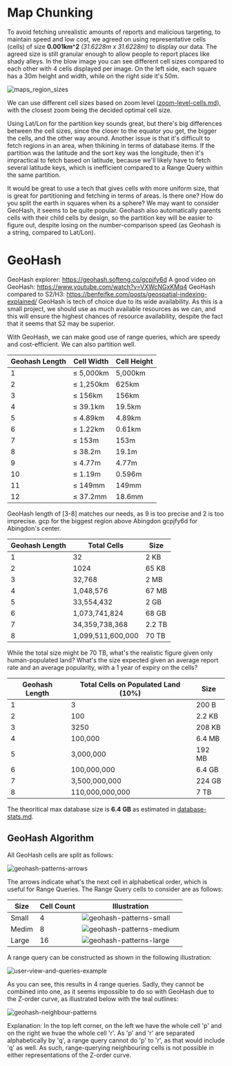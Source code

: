 # Map Chunking

To avoid fetching unrealistic amounts of reports and malicious targeting, to maintain speed and low cost, we agreed on using representative cells (cells) of size **0.001km^2** *(31.6228m x 31.6228m)* to display our data. The agreed size is still granular enough to allow people to report places like shady alleys. In the blow image you can see different cell sizes compared to each other with 4 cells displayed per image. On the left side, each square has a 30m height and width, while on the right side it's 50m.

![maps_region_sizes](./img/maps_region_sizes.png)

We can use different cell sizes based on zoom level ([zoom-level-cells.md](zoom-level-cells.md)), with the closest zoom being the decided optimal cell size.

Using Lat/Lon for the partition key sounds great, but there's big differences between the cell sizes, since the closer to the equator you get, the bigger the cells, and the other way around. Another issue is that it's difficult to fetch regions in an area, when thikining in terms of database items. If the partition was the latitude and the sort key was the longitude, then it's impractical to fetch based on latitude, because we'll likely have to fetch several latitude keys, which is inefficient compared to a Range Query within the same partition.

It would be great to use a tech that gives cells with more uniform size, that is great for partitioning and fetching in terms of areas. Is there one? How do you split the earth in squares when its a sphere? We may want to consider GeoHash, it seems to be quite popular. Geohash also automatically parents cells with their child cells by design, so the partition key will be easier to figure out, despite losing on the number-comparison speed (as Geohash is a string, compared to Lat/Lon).

# GeoHash

GeoHash explorer: https://geohash.softeng.co/gcpjfy6d
A good video on GeoHash: https://www.youtube.com/watch?v=VXWcNGxKMq4
GeoHash compared to S2/H3: https://benfeifke.com/posts/geospatial-indexing-explained/
GeoHash is tech of choice due to its wide availability. As this is a small project, we should use as much available resources as we can, and this will ensure the highest chances of resource availability, despite the fact that it seems that S2 may be superior.

With GeoHash, we can make good use of range queries, which are speedy and cost-efficient. We can also partition well.

| Geohash Length | Cell Width | Cell Height |
| -------------- | ---------- | ----------- |
| 1              | ≤ 5,000km  | 5,000km     |
| 2              | ≤ 1,250km  | 625km       |
| 3              | ≤ 156km    | 156km       |
| 4              | ≤ 39.1km   | 19.5km      |
| 5              | ≤ 4.89km   | 4.89km      |
| 6              | ≤ 1.22km   | 0.61km      |
| 7              | ≤ 153m     | 153m        |
| 8              | ≤ 38.2m    | 19.1m       |
| 9              | ≤ 4.77m    | 4.77m       |
| 10             | ≤ 1.19m    | 0.596m      |
| 11             | ≤ 149mm    | 149mm       |
| 12             | ≤ 37.2mm   | 18.6mm      |

GeoHash length of [3-8] matches our needs, as 9 is too precise and 2 is too imprecise.
gcp for the biggest region above Abingdon
gcpjfy6d for Abingdon's center.

| Geohash Length | Total Cells       | Size   |
| -------------- | ----------------- | ------ |
| 1              | 32                | 2 KB   |
| 2              | 1024              | 65 KB  |
| 3              | 32,768            | 2 MB   |
| 4              | 1,048,576         | 67 MB  |
| 5              | 33,554,432        | 2 GB   |
| 6              | 1,073,741,824     | 68 GB  |
| 7              | 34,359,738,368    | 2.2 TB |
| 8              | 1,099,511,600,000 | 70 TB  |

While the total size might be 70 TB, what's the realistic figure given only human-populated land? 
What's the size expected given an average report rate and an average popularity, with a 1 year of expiry on the cells?

| Geohash Length | Total Cells on Populated Land (10%) | Size   |
| -------------- | ----------------------------------- | ------ |
| 1              | 3                                   | 200 B  |
| 2              | 100                                 | 2.2 KB |
| 3              | 3250                                | 208 KB |
| 4              | 100,000                             | 6.4 MB |
| 5              | 3,000,000                           | 192 MB |
| 6              | 100,000,000                         | 6.4 GB |
| 7              | 3,500,000,000                       | 224 GB |
| 8              | 110,000,000,000                     | 7 TB   |

The theoritical max database size is **6.4 GB** as estimated in [database-stats.md](database-stats.md).

## GeoHash Algorithm

All GeoHash cells are split as follows:

![geohash-patterns-arrows](./img/geohash-patterns/geohash-patterns-arrows.png)

The arrows indicate what's the next cell in alphabetical order, which is useful for Range Queries. The Range Query cells to consider are as follows:

| Size  | Cell Count | Illustration                                                 |
| ----- | ---------- | ------------------------------------------------------------ |
| Small | 4          | ![geohash-patterns-small](./img/geohash-patterns/geohash-patterns-small.png) |
| Medim | 8          | ![geohash-patterns-medium](./img/geohash-patterns/geohash-patterns-medium.png) |
| Large | 16         | ![geohash-patterns-large](./img/geohash-patterns/geohash-patterns-large.png) |

A range query can be constructed as shown in the following illustration:

![user-view-and-queries-example](./img/user-view-and-queries-example.png)

As you can see, this results in 4 range queries. Sadly, they cannot be combined into one, as it seems impossible to do so with GeoHash due to the Z-order curve, as illustrated below with the teal outlines:

![geohash-neighbour-patterns](./img/geohash-neighbour-patterns.png)

Explanation: In the top left corner, on the left we have the whole cell 'p' and on the right we hvae the whole cell 'r'. As 'p' and 'r' are separated alphabetically by 'q', a range query cannot do 'p' to 'r', as that would include 'q' as well. As such, range-querying neighbouring cells is not possible in either representations of the Z-order curve.
